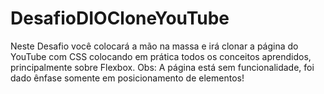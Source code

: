 # DesafioDIOCloneYouTube

Neste Desafio você colocará a mão na massa e irá clonar a página do YouTube com CSS colocando em prática todos os conceitos aprendidos, principalmente sobre Flexbox. 
Obs: A página está sem funcionalidade, foi dado ênfase somente em posicionamento de elementos! 
